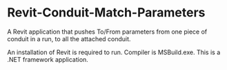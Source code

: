# Revit-Conduit-Match-Parameters
A Revit application that pushes To/From parameters from one piece of conduit in a run, to all the attached conduit.

An installation of Revit is required to run. Compiler is MSBuild.exe. This is a .NET framework application.
